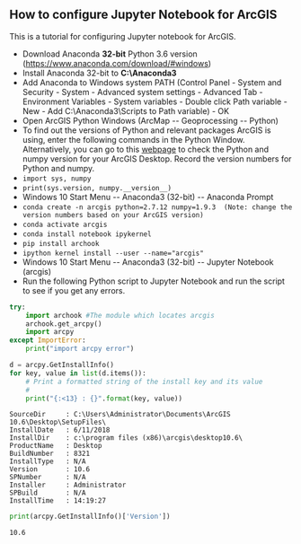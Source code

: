 ## How to configure Jupyter Notebook for ArcGIS

This is a tutorial for configuring Jupyter notebook for ArcGIS. 

* Download Anaconda **32-bit** Python 3.6 version (https://www.anaconda.com/download/#windows)
* Install Anaconda 32-bit to **C:\Anaconda3**
* Add Anaconda to Windows system PATH (Control Panel - System and Security - System - Advanced system settings - Advanced Tab - Environment Variables - System variables -  Double click Path variable - New - Add C:\Anaconda3\Scripts to Path variable) - OK
* Open ArcGIS Python Windows (ArcMap -- Geoprocessing -- Python)
* To find out the versions of Python and relevant packages ArcGIS is using, enter the following commands in the Python Window. Alternatively, you can go to this [webpage](https://support.esri.com/en/technical-article/000013224) to check the Python and numpy version for your ArcGIS Desktop. Record the version numbers for Python and numpy.
* `import sys, numpy`
* `print(sys.version, numpy.__version__)`
* Windows 10 Start Menu -- Anaconda3 (32-bit) -- Anaconda Prompt
* `conda create -n arcgis python=2.7.12 numpy=1.9.3  (Note: change the version numbers based on your ArcGIS version)`
* `conda activate arcgis`
* `conda install notebook ipykernel`
* `pip install archook`
* `ipython kernel install --user --name="arcgis"`
* Windows 10 Start Menu -- Anaconda3 (32-bit) -- Jupyter Notebook (arcgis)
* Run the following Python script to Jupyter Notebook and run the script to see if you get any errors.  


```python
try:
    import archook #The module which locates arcgis
    archook.get_arcpy()
    import arcpy
except ImportError:
    print("import arcpy error")
```


```python
d = arcpy.GetInstallInfo()
for key, value in list(d.items()):
    # Print a formatted string of the install key and its value
    #
    print("{:<13} : {}".format(key, value))
```

    SourceDir     : C:\Users\Administrator\Documents\ArcGIS 10.6\Desktop\SetupFiles\
    InstallDate   : 6/11/2018
    InstallDir    : c:\program files (x86)\arcgis\desktop10.6\
    ProductName   : Desktop
    BuildNumber   : 8321
    InstallType   : N/A
    Version       : 10.6
    SPNumber      : N/A
    Installer     : Administrator
    SPBuild       : N/A
    InstallTime   : 14:19:27



```python
print(arcpy.GetInstallInfo()['Version'])
```

    10.6